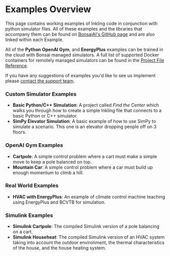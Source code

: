 # Examples Overview

This page contains working examples of Inkling code in conjunction with python simulator files. All of these examples and the libraries that accompany them can be found on [BonsaiAI's GitHub page][1] and are also linked within each Example.

All of the **Python** **OpenAI Gym**, and **EnergyPlus** examples can be trained in the cloud with Bonsai managed simulators. A full list of supported Docker containers for remotely managed simulators can be found in the [Project File Reference][3].

If you have any suggestions of examples you'd like to see us implement please [contact the support team][2].

### Custom Simulator Examples
* **Basic Python/C++ Simulation**: A project called *Find the Center* which walks you through how to create a simple Inkling file that connects to a basic Python or C++ simulator.
* **SimPy Elevator Simulation**: A basic example of how to use SimPy to simulate a scenario. This one is an elevator dropping people off on 3 floors.

### OpenAI Gym Examples
* **Cartpole**: A simple control problem where a cart must make a simple move to keep a pole balanced on top.
* **Mountain Car**: A simple control problem where a car must build up enough momentum to climb a hill.

### Real World Examples
* **HVAC with EnergyPlus**: An example of climate control machine teaching using EnergyPlus and BCVTB for simulation. 

### Simulink Examples
* **Simulink Cartpole**: The compiled Simulink version of a pole balancing on a cart.
* **Simulink Househeat**: The compiled Simulink version of an HVAC system taking into account the outdoor environment, the thermal characteristics of the house, and the house heating system.

[1]: https://github.com/BonsaiAI
[2]: https://bons.ai/contact-us#contact-page-form
[3]: ../references/cli-reference.html#bproj-file